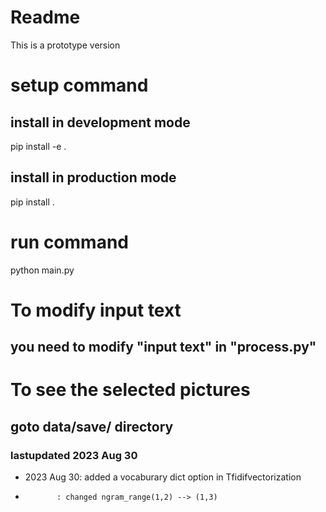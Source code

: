 # Readme

This is a prototype version 

# setup command 
## install in development mode
pip install -e .
## install in production mode
pip install .

# run command
python main.py

# To modify input text
## you need to modify "input text" in "process.py"

# To see the selected pictures 
## goto data/save/ directory

### lastupdated 2023 Aug 30
- 2023 Aug 30: added a vocaburary dict option in Tfidifvectorization
-            : changed ngram_range(1,2) --> (1,3)
